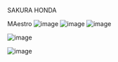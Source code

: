 
SAKURA HONDA

MAestro
![image](https://github.com/user-attachments/assets/05d00ece-5364-47d3-853d-55e3b93fce97)
![image](https://github.com/user-attachments/assets/a0bf5b15-1dfa-41f7-8950-8ecbd4b2d4de)
![image](https://github.com/user-attachments/assets/37ad1dd5-1ba7-40c2-8c65-e21e17a7731f)

![image](https://github.com/user-attachments/assets/acd5575e-cea8-4ef0-81fc-ce966c00075c)

![image](https://github.com/user-attachments/assets/e092d4ff-1c2a-49be-aa32-1c53ef86bf07)
